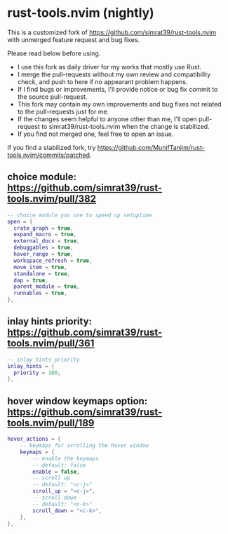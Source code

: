 # rust-tools.nvim (nightly)

This is a customized fork of https://github.com/simrat39/rust-tools.nvim with unmerged feature request and bug fixes.

Please read below before using.

- I use this fork as daily driver for my works that mostly use Rust.
- I merge the pull-requests without my own review and compatibility check, and push to here if no appearant problem happens.
- If I find bugs or improvements, I'll provide notice or bug fix commit to the source pull-request.
- This fork may contain my own improvements and bug fixes not related to the pull-requests just for me.
- If the changes seem helpful to anyone other than me, I'll open pull-request to simrat39/rust-tools.nvim when the change is stabilized.
- If you find not merged one, feel free to open an issue.

If you find a stabilized fork, try https://github.com/MunifTanjim/rust-tools.nvim/commits/patched.

## choice module: https://github.com/simrat39/rust-tools.nvim/pull/382
```lua
-- choice module you use to speed up setuptime
open = {
  crate_graph = true,
  expand_macro = true,
  external_docs = true,
  debuggables = true,
  hover_range = true,
  workspace_refresh = true,
  move_item = true,
  standalone = true,
  dap = true,
  parent_module = true,
  runnables = true,
},
```

## inlay hints priority: https://github.com/simrat39/rust-tools.nvim/pull/361
```lua
-- inlay hints priority
inlay_hints = {
  priority = 100,
},
```

## hover window keymaps option: https://github.com/simrat39/rust-tools.nvim/pull/189

```lua
hover_actions = {
	-- keymaps for scrolling the hover window
	keymaps = {
		-- enable the keymaps
		-- default: false
		enable = false,
		-- scroll up
		-- default: "<c-j>"
		scroll_up = "<c-j>",
		-- scroll down
		-- default: "<c-k>"
		scroll_down = "<c-k>",
	},
},
```
